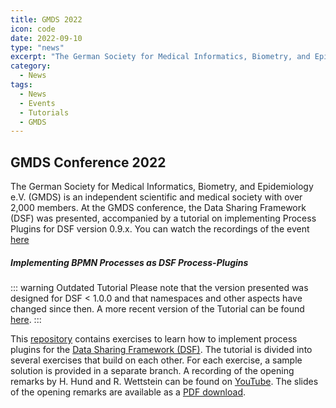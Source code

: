 ```yaml
---
title: GMDS 2022
icon: code
date: 2022-09-10
type: "news"
excerpt: "The German Society for Medical Informatics, Biometry, and Epidemiology e.V. (GMDS) is an independent scientific and medical society with over 2,000 members. At the GMDS conference 2022, the Data Sharing Framework (DSF) was presented."
category: 
  - News
tags:
  - News
  - Events
  - Tutorials
  - GMDS
---
```

## GMDS Conference 2022
The German Society for Medical Informatics, Biometry, and Epidemiology e.V. (GMDS) is an independent scientific and medical society with over 2,000 members. At the GMDS conference, the Data Sharing Framework (DSF) was presented, accompanied by a tutorial on implementing Process Plugins for DSF version 0.9.x. You can watch the recordings of the event [here](https://www.youtube.com/playlist?list=PLsHs7HOt6jDMe3PNevpo-uGsDTWVSMsYZ)

##### Implementing BPMN Processes as DSF Process-Plugins

::: warning Outdated Tutorial
Please note that the version presented was designed for DSF < 1.0.0 and that namespaces and other aspects have changed since then. A more recent version of the Tutorial can be found [here](https://github.com/datasharingframework/dsf-process-tutorial).
:::

This [repository](https://github.com/highmed/dsf-process-tutorial) contains exercises to learn how to implement process plugins for the [Data Sharing Framework (DSF)](https://github.com/highmed/highmed-dsf). The tutorial is divided into several exercises that build on each other. For each exercise, a sample solution is provided in a separate branch. A recording of the opening remarks by H. Hund and R. Wettstein can be found on [YouTube](https://youtu.be/2AUPwQQQsPY?si=r1tWF3-q3Q4paYef). The slides of the opening remarks are available as a [PDF download](https://raw.githubusercontent.com/highmed/dsf-process-tutorial/main/exercises/figures/2022-08-21_GMDS_2022_DSF_Process_Tutorial.pdf).

